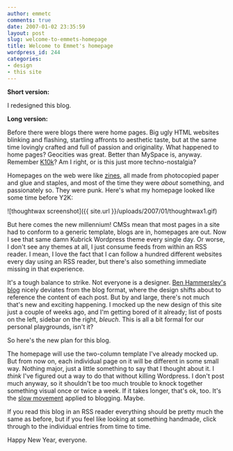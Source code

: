 ```yaml
---
author: emmetc
comments: true
date: 2007-01-02 23:35:59
layout: post
slug: welcome-to-emmets-homepage
title: Welcome to Emmet's homepage
wordpress_id: 244
categories:
- design
- this site
---
```


**Short version:** 

I redesigned this blog.

**Long version:** 

Before there were blogs there were home pages. Big ugly HTML websites blinking and flashing, startling affronts to aesthetic taste, but at the same time lovingly crafted and full of passion and originality. What happened to home pages? Geocities was great. Better than MySpace is, anyway. Remember [K10k](http://www.k10k.net/)? Am I right, or is this just more techno-nostalgia?

Homepages on the web were like [zines](http://en.wikipedia.org/wiki/Zine), all made from photocopied paper and glue and staples, and most of the time they were _about_ something, and passionately so. They were punk. Here's what my homepage looked like some time before Y2K:



![thoughtwax screenshot]({{ site.url }}/uploads/2007/01/thoughtwax1.gif)



But here comes the new millennium! CMSs mean that most pages in a site had to conform to a generic template, blogs are in, homepages are out. Now I see that same damn Kubrick Wordpress theme every single day. Or worse, I don't see any themes at all, I just consume feeds from within an RSS reader. I mean, I love the fact that I can follow a hundred different websites every day using an RSS reader, but there's also something immediate missing in that experience.





It's a tough balance to strike. Not everyone is a designer. [Ben Hammersley's blog](http://www.benhammersley.com/Ben/Blog/Blog.html) nicely deviates from the blog format, where the design shifts about to reference the content of each post. But by and large, there's not much that's new and exciting happening. I mocked up the new design of this site just a couple of weeks ago, and I'm getting bored of it already; list of posts on the left, sidebar on the right, _bleuch_. This is all a bit formal for our personal playgrounds, isn't it?

So here's the new plan for this blog.

The homepage will use the two-column template I've already mocked up. But from now on, each individual page on it will be different in some small way. Nothing major, just a little something to say that I thought about it. I _think_ I've figured out a way to do that without killing Wordpress. I don't post much anyway, so it shouldn't be too much trouble to knock together something visual once or twice a week. If it takes longer, that's ok, too. It's the [slow movement](http://blog.thoughtwax.com/?p=174) applied to blogging. Maybe.

If you read this blog in an RSS reader everything should be pretty much the same as before, but if you feel like looking at something handmade, click through to the individual entries from time to time.

Happy New Year, everyone.
